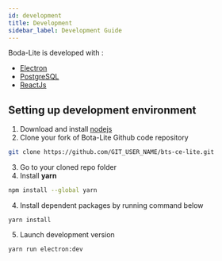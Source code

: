 ```yaml
---
id: development
title: Development
sidebar_label: Development Guide
---
```


Boda-Lite is developed with :
* [Electron](https://electronjs.org) 
* [PostgreSQL](https://postgresql.org)
* [ReactJs](https://reactjs.org/)

## Setting up development environment
1. Download and install [nodejs](https://nodejs.org/)
2. Clone your fork of Bota-Lite Github code repository
```bash 
git clone https://github.com/GIT_USER_NAME/bts-ce-lite.git
```
3. Go to your cloned repo folder 
4. Install **yarn**
```bash 
npm install --global yarn
```
4. Install dependent packages by running command below
```
yarn install
```
5. Launch development version 
```
yarn run electron:dev
```